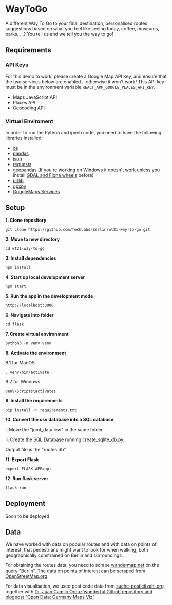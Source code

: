 # WayToGo

A different Way To Go to your final destination, personalised routes suggestions based on what you feel like seeing today, coffee, museums, parks, ...? You tell us and we tell you the way to go!

## Requirements

### API Keys

For this demo to work, please create a Google Map API Key, and ensure that the two services below are enabled... otherwise it won't work! This API key must be in the environment variable `REACT_APP_GOOGLE_PLACES_API_KEY`.

- Maps JavaScript API
- Places API
- Geocoding API

### Virtuel Enviroment

In order to run the Python and ipynb code, you need to have the following libraries installed:

- [os](https://docs.python.org/3/library/os.html)
- [pandas](https://pandas.pydata.org/docs/)
- [json](https://docs.python.org/3/library/json.html)
- [requests](https://docs.python-requests.org/en/latest/)
- [geopandas](https://geopandas.org/en/stable/) (If you're working on Windows it doesn't work unless you install [GDAL and Fiona wheels](https://iotespresso.com/how-to-install-geopandas-on-windows/) before)
- [urllib](https://docs.python.org/3/library/urllib.html)
- [gpxpy](https://github.com/tkrajina/gpxpy)
- [GoogleMaps Services](https://pythonrepo.com/repo/googlemaps-google-maps-services-python-python-third-party-apis-wrappers)

## Setup

**1. Clone repository**

```shell
git clone https://github.com/TechLabs-Berlin/wt21-way-to-go.git
```

**2. Move to new directory**

```shell
cd wt21-way-to-go
```

**3. Install dependencies**

```shell
npm install
```

**4. Start up local development server**

```shell
npm start
```

**5. Run the app in the development mode**

```shell
http://localhost:3000
```

**6. Navigate into folder**

```shell
cd flask
```

**7. Create virtual environment**

```shell
python3 -m venv venv
```

**8. Activate the environment**

8.1 for MacOS

```shell
. venv/bin/activate
```

8.2 for Windows

```shell
venv\Scripts\activates
```

**9. Install the requirements**

```shell
pip install -r requirements.txt
```
**10. Convert the csv database into a SQL database**

i. Move the "joint_data.csv" in the same folder. 

ii. Create the SQL Database running create_sqlite_db.py. 

Output file is the "routes.db".

**11. Export Flask**

```shell
export FLASK_APP=api
```

**12. Run flask server**

```shell
flask run
```

## Deployment

Soon to be deployed

## Data

We have worked with data on popular routes and with data on points of interest, that pedestrians might want to look for when walking, both geographically constrained on Berlin and surroundings.

For obtaining the routes data, you need to scrape [wandermap.net](wandermap.net) on the query "Berlin".
The data on points of interest can be scraped from [OpenStreetMap.org](https://wiki.openstreetmap.org/wiki/Map_features)

For data visualisation, we used post code data from [suche-postleitzahl.org](https://www.suche-postleitzahl.org/plz-karte-erstellen), together with [Dr. Juan Camilo Orduz'wonderful Github repository and blogpost "Open Data: Germany Maps Viz"](https://juanitorduz.github.io/germany_plots/)
